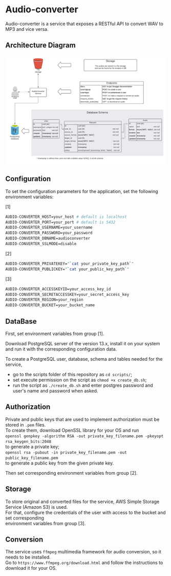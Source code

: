 # Audio-converter

Audio-converter is a service that exposes a RESTful API to convert WAV to MP3 and vice versa.   

## Architecture Diagram

![diagram](docs/architecture.jpeg)

## Configuration

To set the configuration parameters for the application, set the following environment variables:

[1]  
```bash
AUDIO-CONVERTER_HOST=your_host # default is localhost
AUDIO-CONVERTER_PORT=your_port # default is 5432 
AUDIO-CONVERTER_USERNAME=your_username  
AUDIO-CONVERTER_PASSWORD=your_password  
AUDIO-CONVERTER_DBNAME=audioconverter  
AUDIO-CONVERTER_SSLMODE=disable  
```
[2]  
```bash
AUDIO-CONVERTER_PRIVATEKEY="`cat your_private_key_path`"
AUDIO-CONVERTER_PUBLICKEY="`cat your_public_key_path`" 
```
[3]  
```bash
AUDIO-CONVERTER_ACCESSKEYID=your_access_key_id  
AUDIO-CONVERTER_SECRETACCESSKEY=your_secret_access_key  
AUDIO-CONVERTER_REGION=your_region  
AUDIO-CONVERTER_BUCKET=your_bucket_name  
```

## DataBase

First, set environment variables from group [1].

Download PostgreSQL server of the version 13.x, install it on your system  
and run it with the corresponding configuration data.  

To create a PostgreSQL user, database, schema and tables needed for the service,  

* go to the scripts folder of this repository as `cd scripts/`;  
* set execute permission on the script as `chmod +x create_db.sh`;  
* run the script as `./create_db.sh` and enter postgres password and user's name and password when asked.  

## Authorization

Private and public keys that are used to implement authorization must be stored in `.pem` files.  
To create them, download OpenSSL library for your OS and run  
`openssl genpkey -algorithm RSA -out private_key_filename.pem -pkeyopt rsa_keygen_bits:2048`  
to generate a private key;  
`openssl rsa -pubout -in private_key_filename.pem -out public_key_filename.pem`  
to generate a public key from the given private key.  

Then set corresponding environment variables from group [2].  

## Storage

To store original and converted files for the service, AWS Simple Storage Service (Amazon S3) is used.  
For that, configure the credentials of the user with access to the bucket and set corresponding  
environment variables from group [3].    

## Conversion

The service uses `ffmpeg` multimedia framework for audio conversion, so it needs to be installed.  
Go to `https://www.ffmpeg.org/download.html` and follow the instructions to download it for your OS.
